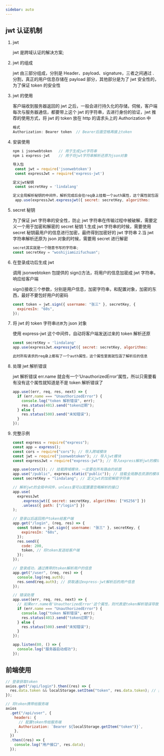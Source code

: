 ```yaml
---
sidebar: auto
---
```


## jwt 认证机制

1. jwt

   jwt 是跨域认证的解决方案;

2. jwt 的组成

   jwt 由三部分组成，分别是 Header、payload、signature，三者之间通过 . 分割，真正的用户信息存储在 payload 部分，其他部分是为了 jwt 安全性的，为了保证 token 的安全性

3. jwt 的使用

   客户端收到服务器返回的 jwt 之后，一般会进行持久化的存储，伺候，客户端每次与服务器通信，都要带上这个 jwt 的字符串，去进行身份的验证，jwt 推荐的使用方式，将 jwt 的 token 放在 http 的请求头上的 Authorization 中

   ```js
   格式
   Authorization: Bearer token  // Bearer后面空格再接上token
   ```

4. 安装使用

   ```js
   npm i jsonwebtoken   // 用于生成jwt字符串
   npm i express-jwt	// 用于将jwt字符串解析还原为json对象

   导入包
   	const jwt = require('jsonwebtoken')
   	const expressJwt = require('express-jwt')

   定义jwt秘钥
   	const secretKey = 'lindalang'

   定义全局解析秘钥的中间件，解析完成后会往req身上挂载一个auth属性，这个属性就包涵了解析后的数据信息，express-jwt需要配置algorithms算法，一般默认是HS256。
   	app.use(expressJwt.expressjwt({ secret: secretKey, algorithms:						["HS256"]}).unless({path:['/login']}))	//unless过滤不需要解析的接口
   ```

5. secret 秘钥

   为了保证 jwt 字符串的安全性，防止 jwt 字符串在传输过程中被破解，需要定义一个用于加密和解密的 secret 秘钥 1.生成 jwt 字符串的时候，需要使用 secret 秘钥最用户的信息进行加密，最终得到加密好的 jwt 字符串 2.当 jwt 字符串解析还原为 json 对象的时候，需要用 secret 进行解密

   ```js
   secret其实就是一个随意书写的字符串;
   const secretKey = "woshijiamizifuchuan";
   ```

6. 在登录成功后生成 jwt

   调用 jsonwebtoken 包提供的 sign()方法，将用户的信息加密成 jwt 字符串，响应给客户端

   sign()接收三个参数，分别是用户信息，加密字符串，和配置对象，加密的东西，最好不要包好用户的密码

   ```js
   const token = jwt.sign({ username: "张三" }, secretKey, {
     expiresIn: "60s",
   });
   ```

7. 将 jwt 的 token 字符串`还原`为 json 对象

   使用 express-jwt 这个中间件，自动将客户端发送过来的 token 解析还原

   ```js
   const secretKey = 'lindalang'
   app.use(expressJwt.expressjwt({ secret: secretKey, algorithms: 		["HS256"] })

   此时所有请求的req身上都有了一个auth属性，这个属性里面就包涵了解析后的信息
   ```

8. 处理 jwt 解析错误

   jwt 解析错误 err.name 就会有一个'UnauthorizedError'属性，所以只需要看有没有这个属性就知道是不是 token 解析错误了

   ```js
   app.use((err, req, res, next) => {
     if (err.name === "UnauthorizedError") {
       console.log("token 解析错误", err);
       res.status(401).send("token过期");
     } else {
       res.status(500).send("未知错误");
     }
   });
   ```

9. 完整示例

   ```js
   const express = require("express");
   const app = express();
   const cors = require("cors"); // 导入跨域模块
   const jwt = require("jsonwebtoken"); // 导入jwt模块
   const expressJwt = require("express-jwt"); // 导入express解析jwt的模块

   app.use(cors()); // 挂载跨域模块，一定要在所有路由的前面
   app.use("/public", express.static("public")); // 挂载全局静态资源的模块
   const secretKey = "lindalang"; // 定义jwt的加密解密字符串

   // 解析jwt的全局中间件，unless里可以配置要忽略解析的接口
   app.use(
     expressJwt
       .expressjwt({ secret: secretKey, algorithms: ["HS256"] })
       .unless({ path: ["/login"] })
   );

   // 登录以后返回用户token给客户端
   app.get("/login", (req, res) => {
     const token = jwt.sign({ username: "张三" }, secretKey, {
       expiresIn: "60s",
     });
     res.send({
       code: 200,
       token, // 将token发送给客户端
     });
   });

   // 登录成功，通过携带的token解析用户的信息
   app.get("/user", (req, res) => {
     console.log(req.auth);
     res.send(req.auth); // 获取通过express-jwt解析后的用户信息
   });

   // 错误处理
   app.use((err, req, res, next) => {
     // 如果err.name有'UnauthorizedError'这个属性，则代表是token解析错误导致的
     if (err.name === "UnauthorizedError") {
       console.log("token 解析错误", err);
       res.status(401).send("token过期");
     } else {
       res.status(500).send("未知错误");
     }
   });

   app.listen(80, () => {
     console.log("服务器启动成功");
   });
   ```

## 前端使用

```js
// 登录获取token
axios.get("/api/login").then((res) => {
  res.data.token && localStorage.setItem("token", res.data.token); // 持久化存储token
});

// 将token携带给服务端
axios
  .get("/api/user", {
    headers: {
      // 配置token传给服务端
      Authorization: `Bearer ${localStorage.getItem("token")}`,
    },
  })
  .then((res) => {
    console.log("用户接口", res.data);
  });
```

